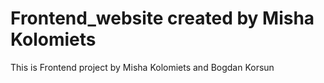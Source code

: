 # Frontend_website created by Misha Kolomiets
This is Frontend project by Misha Kolomiets and Bogdan Korsun
